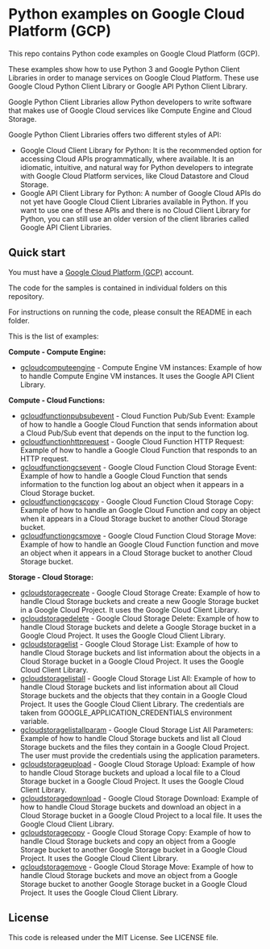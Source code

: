 # Python examples on Google Cloud Platform (GCP)

This repo contains Python code examples on Google Cloud Platform (GCP).

These examples show how to use Python 3 and Google Python Client Libraries in order to manage services on Google Cloud Platform. These use Google Cloud Python Client Library or Google API Python Client Library.

Google Python Client Libraries allow Python developers to write software that makes use of Google Cloud services like Compute Engine and Cloud Storage.

Google Python Client Libraries offers two different styles of API:

* Google Cloud Client Library for Python: It is the recommended option for accessing Cloud APIs programmatically, where available. It is an idiomatic, intuitive, and natural way for Python developers to integrate with Google Cloud Platform services, like Cloud Datastore and Cloud Storage.
* Google API Client Library for Python: A number of Google Cloud APIs do not yet have Google Cloud Client Libraries available in Python. If you want to use one of these APIs and there is no Cloud Client Library for Python, you can still use an older version of the client libraries called Google API Client Libraries.

## Quick start

You must have a [Google Cloud Platform (GCP)](http://cloud.google.com/) account.

The code for the samples is contained in individual folders on this repository.

For instructions on running the code, please consult the README in each folder.

This is the list of examples:

**Compute - Compute Engine:**

* [gcloudcomputeengine](/gcloudcomputeengine) - Compute Engine VM instances: Example of how to handle Compute Engine VM instances. It uses the Google API Client Library.

**Compute - Cloud Functions:**

* [gcloudfunctionpubsubevent](/gcloudfunctionpubsubevent) - Cloud Function Pub/Sub Event: Example of how to handle a Google Cloud Function that sends information about a Cloud Pub/Sub event that depends on the input to the function log.
* [gcloudfunctionhttprequest](/gcloudfunctionhttprequest) - Google Cloud Function HTTP Request: Example of how to handle a Google Cloud Function that responds to an HTTP request.
* [gcloudfunctiongcsevent](/gcloudfunctiongcsevent) - Google Cloud Function Cloud Storage Event: Example of how to handle a Google Cloud Function that sends information to the function log about an object when it appears in a Cloud Storage bucket.
* [gcloudfunctiongcscopy](/gcloudfunctiongcscopy) - Google Cloud Function Cloud Storage Copy: Example of how to handle an Google Cloud Function and copy an object when it appears in a Cloud Storage bucket to another Cloud Storage bucket.
* [gcloudfunctiongcsmove](/gcloudfunctiongcsmove) - Google Cloud Function Cloud Storage Move: Example of how to handle an Google Cloud Function function and move an object when it appears in a Cloud Storage bucket to another Cloud Storage bucket.

**Storage - Cloud Storage:**

* [gcloudstoragecreate](/gcloudstoragecreate) - Google Cloud Storage Create: Example of how to handle Cloud Storage buckets and create a new Google Storage bucket in a Google Cloud Project. It uses the Google Cloud Client Library.
* [gcloudstoragedelete](/gcloudstoragedelete) - Google Cloud Storage Delete: Example of how to handle Cloud Storage buckets and delete a Google Storage bucket in a Google Cloud Project. It uses the Google Cloud Client Library.
* [gcloudstoragelist](/gcloudstoragelist) - Google Cloud Storage List: Example of how to handle Cloud Storage buckets and list information about the objects in a Cloud Storage bucket in a Google Cloud Project. It uses the Google Cloud Client Library.
* [gcloudstoragelistall](/gcloudstoragelistall) - Google Cloud Storage List All: Example of how to handle Cloud Storage buckets and list information about all Cloud Storage buckets and the objects that they contain in a Google Cloud Project. It uses the Google Cloud Client Library. The credentials are taken from GOOGLE_APPLICATION_CREDENTIALS environment variable.
* [gcloudstoragelistallparam](/gcloudstoragelistallparam) - Google Cloud Storage List All Parameters: Example of how to handle Cloud Storage buckets and list all Cloud Storage buckets and the files they contain in a Google Cloud Project. The user must provide the credentials using the application parameters.
* [gcloudstorageupload](/gcloudstorageupload) - Google Cloud Storage Upload: Example of how to handle Cloud Storage buckets and upload a local file to a Cloud Storage bucket in a Google Cloud Project. It uses the Google Cloud Client Library.
* [gcloudstoragedownload](/gcloudstoragedownload) - Google Cloud Storage Download: Example of how to handle Cloud Storage buckets and download an object in a Cloud Storage bucket in a Google Cloud Project to a local file. It uses the Google Cloud Client Library.
* [gcloudstoragecopy](/gcloudstoragecopy) - Google Cloud Storage Copy: Example of how to handle Cloud Storage buckets and copy an object from a Google Storage bucket to another Google Storage bucket in a Google Cloud Project. It uses the Google Cloud Client Library.
* [gcloudstoragemove](/gcloudstoragemove) - Google Cloud Storage Move: Example of how to handle Cloud Storage buckets and move an object from a Google Storage bucket to another Google Storage bucket in a Google Cloud Project. It uses the Google Cloud Client Library.

## License

This code is released under the MIT License. See LICENSE file.
